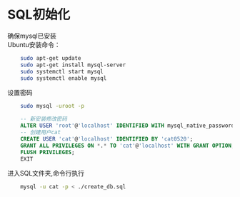 # SQL初始化

确保mysql已安装  
Ubuntu安装命令：
```bash
    sudo apt-get update
    sudo apt-get install mysql-server
    sudo systemctl start mysql
    sudo systemctl enable mysql
```

设置密码
```bash
    sudo mysql -uroot -p
```
```SQL
    -- 新安装修改密码
    ALTER USER 'root'@'localhost' IDENTIFIED WITH mysql_native_password BY 'passwd';
    -- 创建用户cat
    CREATE USER 'cat'@'localhost' IDENTIFIED BY 'cat0520';
    GRANT ALL PRIVILEGES ON *.* TO 'cat'@'localhost' WITH GRANT OPTION;
    FLUSH PRIVILEGES;
    EXIT
```


进入SQL文件夹,命令行执行
```bash
    mysql -u cat -p < ./create_db.sql
```
